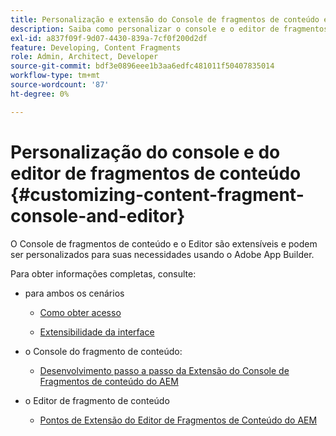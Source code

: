 ```yaml
---
title: Personalização e extensão do Console de fragmentos de conteúdo e do Editor
description: Saiba como personalizar o console e o editor de fragmentos de conteúdo
exl-id: a837f09f-9d07-4430-839a-7cf0f200d2df
feature: Developing, Content Fragments
role: Admin, Architect, Developer
source-git-commit: bdf3e0896eee1b3aa6edfc481011f50407835014
workflow-type: tm+mt
source-wordcount: '87'
ht-degree: 0%

---
```


# Personalização do console e do editor de fragmentos de conteúdo {#customizing-content-fragment-console-and-editor}

O Console de fragmentos de conteúdo e o Editor são extensíveis e podem ser personalizados para suas necessidades usando o Adobe App Builder.

Para obter informações completas, consulte:

* para ambos os cenários

   * [Como obter acesso](https://developer.adobe.com/uix/docs/guides/get-access/)

   * [Extensibilidade da interface](https://developer.adobe.com/uix/docs/)

* o Console do fragmento de conteúdo:

   * [Desenvolvimento passo a passo da Extensão do Console de Fragmentos de conteúdo do AEM](https://developer.adobe.com/uix/docs/services/aem-cf-console-admin/extension-development/)

* o Editor de fragmento de conteúdo

   * [Pontos de Extensão do Editor de Fragmentos de Conteúdo do AEM](https://developer.adobe.com/uix/docs/services/aem-cf-editor/api/)
